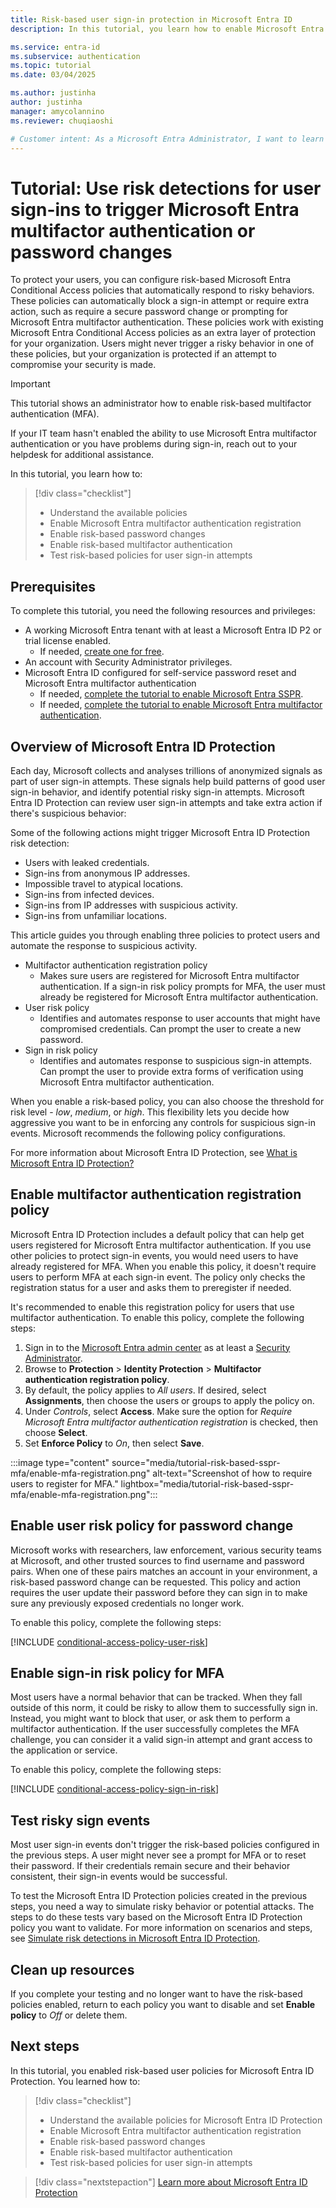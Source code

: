 ```yaml
---
title: Risk-based user sign-in protection in Microsoft Entra ID
description: In this tutorial, you learn how to enable Microsoft Entra ID Protection to protect users when risky sign-in behavior is detected on their account.

ms.service: entra-id
ms.subservice: authentication
ms.topic: tutorial
ms.date: 03/04/2025

ms.author: justinha
author: justinha
manager: amycolannino
ms.reviewer: chuqiaoshi

# Customer intent: As a Microsoft Entra Administrator, I want to learn how to use Microsoft Entra ID Protection to protect users by automatically detecting risk sign-in behavior and prompting for additional forms of authentication or request a password change.
---
```

# Tutorial: Use risk detections for user sign-ins to trigger Microsoft Entra multifactor authentication or password changes

To protect your users, you can configure risk-based Microsoft Entra Conditional Access policies that automatically respond to risky behaviors. These policies can automatically block a sign-in attempt or require extra action, such as require a secure password change or prompting for Microsoft Entra multifactor authentication. These policies work with existing Microsoft Entra Conditional Access policies as an extra layer of protection for your organization. Users might never trigger a risky behavior in one of these policies, but your organization is protected if an attempt to compromise your security is made.

> [!IMPORTANT]
> This tutorial shows an administrator how to enable risk-based multifactor authentication (MFA).
>
> If your IT team hasn't enabled the ability to use Microsoft Entra multifactor authentication or you have problems during sign-in, reach out to your helpdesk for additional assistance.

In this tutorial, you learn how to:

> [!div class="checklist"]
> * Understand the available policies
> * Enable Microsoft Entra multifactor authentication registration
> * Enable risk-based password changes
> * Enable risk-based multifactor authentication
> * Test risk-based policies for user sign-in attempts

## Prerequisites

To complete this tutorial, you need the following resources and privileges:

* A working Microsoft Entra tenant with at least a Microsoft Entra ID P2 or trial license enabled.
   * If needed, [create one for free](https://azure.microsoft.com/free/?WT.mc_id=A261C142F).
* An account with Security Administrator privileges.
* Microsoft Entra ID configured for self-service password reset and Microsoft Entra multifactor authentication
   * If needed, [complete the tutorial to enable Microsoft Entra SSPR](tutorial-enable-sspr.md).
   * If needed, [complete the tutorial to enable Microsoft Entra multifactor authentication](tutorial-enable-azure-mfa.md).

<a name='overview-of-azure-ad-identity-protection'></a>

## Overview of Microsoft Entra ID Protection

Each day, Microsoft collects and analyses trillions of anonymized signals as part of user sign-in attempts. These signals help build patterns of good user sign-in behavior, and identify potential risky sign-in attempts. Microsoft Entra ID Protection can review user sign-in attempts and take extra action if there's suspicious behavior:

Some of the following actions might trigger Microsoft Entra ID Protection risk detection:

* Users with leaked credentials.
* Sign-ins from anonymous IP addresses.
* Impossible travel to atypical locations.
* Sign-ins from infected devices.
* Sign-ins from IP addresses with suspicious activity.
* Sign-ins from unfamiliar locations.

This article guides you through enabling three policies to protect users and automate the response to suspicious activity.

* Multifactor authentication registration policy
   * Makes sure users are registered for Microsoft Entra multifactor authentication. If a sign-in risk policy prompts for MFA, the user must already be registered for Microsoft Entra multifactor authentication.
* User risk policy
   * Identifies and automates response to user accounts that might have compromised credentials. Can prompt the user to create a new password.
* Sign in risk policy
   * Identifies and automates response to suspicious sign-in attempts. Can prompt the user to provide extra forms of verification using Microsoft Entra multifactor authentication.

When you enable a risk-based policy, you can also choose the threshold for risk level - *low*, *medium*, or *high*. This flexibility lets you decide how aggressive you want to be in enforcing any controls for suspicious sign-in events. Microsoft recommends the following policy configurations.

For more information about Microsoft Entra ID Protection, see [What is Microsoft Entra ID Protection?](~/id-protection/overview-identity-protection.md)

## Enable multifactor authentication registration policy

Microsoft Entra ID Protection includes a default policy that can help get users registered for Microsoft Entra multifactor authentication. If you use other policies to protect sign-in events, you would need users to have already registered for MFA. When you enable this policy, it doesn't require users to perform MFA at each sign-in event. The policy only checks the registration status for a user and asks them to preregister if needed.

It's recommended to enable this registration policy for users that use multifactor authentication. To enable this policy, complete the following steps:

1. Sign in to the [Microsoft Entra admin center](https://entra.microsoft.com) as at least a [Security Administrator](~/identity/role-based-access-control/permissions-reference.md#security-administrator).
1. Browse to **Protection** > **Identity Protection** > **Multifactor authentication registration policy**.
1. By default, the policy applies to *All users*. If desired, select **Assignments**, then choose the users or groups to apply the policy on.
1. Under *Controls*, select **Access**. Make sure the option for *Require Microsoft Entra multifactor authentication registration* is checked, then choose **Select**.
1. Set **Enforce Policy** to *On*, then select **Save**.

:::image type="content" source="media/tutorial-risk-based-sspr-mfa/enable-mfa-registration.png" alt-text="Screenshot of how to require users to register for MFA." lightbox="media/tutorial-risk-based-sspr-mfa/enable-mfa-registration.png":::

## Enable user risk policy for password change

Microsoft works with researchers, law enforcement, various security teams at Microsoft, and other trusted sources to find username and password pairs. When one of these pairs matches an account in your environment, a risk-based password change can be requested. This policy and action requires the user update their password before they can sign in to make sure any previously exposed credentials no longer work.

To enable this policy, complete the following steps:

[!INCLUDE [conditional-access-policy-user-risk](../../includes/conditional-access-policy-user-risk.md)]

## Enable sign-in risk policy for MFA

Most users have a normal behavior that can be tracked. When they fall outside of this norm, it could be risky to allow them to successfully sign in. Instead, you might want to block that user, or ask them to perform a multifactor authentication. If the user successfully completes the MFA challenge, you can consider it a valid sign-in attempt and grant access to the application or service.

To enable this policy, complete the following steps:

[!INCLUDE [conditional-access-policy-sign-in-risk](../../includes/conditional-access-policy-sign-in-risk.md)]

## Test risky sign events

Most user sign-in events don't trigger the risk-based policies configured in the previous steps. A user might never see a prompt for MFA or to reset their password. If their credentials remain secure and their behavior consistent, their sign-in events would be successful.

To test the Microsoft Entra ID Protection policies created in the previous steps, you need a way to simulate risky behavior or potential attacks. The steps to do these tests vary based on the Microsoft Entra ID Protection policy you want to validate. For more information on scenarios and steps, see [Simulate risk detections in Microsoft Entra ID Protection](~/id-protection/howto-identity-protection-simulate-risk.md).

## Clean up resources

If you complete your testing and no longer want to have the risk-based policies enabled, return to each policy you want to disable and set **Enable policy** to *Off* or delete them.

## Next steps

In this tutorial, you enabled risk-based user policies for Microsoft Entra ID Protection. You learned how to:

> [!div class="checklist"]
> * Understand the available policies for Microsoft Entra ID Protection
> * Enable Microsoft Entra multifactor authentication registration
> * Enable risk-based password changes
> * Enable risk-based multifactor authentication
> * Test risk-based policies for user sign-in attempts

> [!div class="nextstepaction"]
> [Learn more about Microsoft Entra ID Protection](~/id-protection/overview-identity-protection.md)
